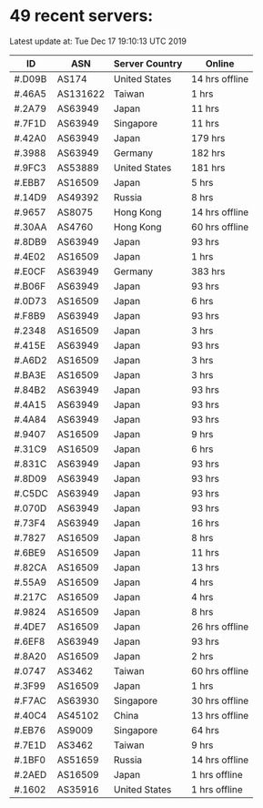 # 49 recent servers:

Latest update at: Tue Dec 17 19:10:13 UTC 2019

| ID | ASN | Server Country | Online |
| -- | --- | -------------- | ------ |
| #.D09B | AS174 | United States | 14 hrs offline |
| #.46A5 | AS131622 | Taiwan | 1 hrs |
| #.2A79 | AS63949 | Japan | 11 hrs |
| #.7F1D | AS63949 | Singapore | 11 hrs |
| #.42A0 | AS63949 | Japan | 179 hrs |
| #.3988 | AS63949 | Germany | 182 hrs |
| #.9FC3 | AS53889 | United States | 181 hrs |
| #.EBB7 | AS16509 | Japan | 5 hrs |
| #.14D9 | AS49392 | Russia | 8 hrs |
| #.9657 | AS8075 | Hong Kong | 14 hrs offline |
| #.30AA | AS4760 | Hong Kong | 60 hrs offline |
| #.8DB9 | AS63949 | Japan | 93 hrs |
| #.4E02 | AS16509 | Japan | 1 hrs |
| #.E0CF | AS63949 | Germany | 383 hrs |
| #.B06F | AS63949 | Japan | 93 hrs |
| #.0D73 | AS16509 | Japan | 6 hrs |
| #.F8B9 | AS63949 | Japan | 93 hrs |
| #.2348 | AS16509 | Japan | 3 hrs |
| #.415E | AS63949 | Japan | 93 hrs |
| #.A6D2 | AS16509 | Japan | 3 hrs |
| #.BA3E | AS16509 | Japan | 3 hrs |
| #.84B2 | AS63949 | Japan | 93 hrs |
| #.4A15 | AS63949 | Japan | 93 hrs |
| #.4A84 | AS63949 | Japan | 93 hrs |
| #.9407 | AS16509 | Japan | 9 hrs |
| #.31C9 | AS16509 | Japan | 6 hrs |
| #.831C | AS63949 | Japan | 93 hrs |
| #.8D09 | AS63949 | Japan | 93 hrs |
| #.C5DC | AS63949 | Japan | 93 hrs |
| #.070D | AS63949 | Japan | 93 hrs |
| #.73F4 | AS63949 | Japan | 16 hrs |
| #.7827 | AS16509 | Japan | 8 hrs |
| #.6BE9 | AS16509 | Japan | 11 hrs |
| #.82CA | AS16509 | Japan | 13 hrs |
| #.55A9 | AS16509 | Japan | 4 hrs |
| #.217C | AS16509 | Japan | 4 hrs |
| #.9824 | AS16509 | Japan | 8 hrs |
| #.4DE7 | AS16509 | Japan | 26 hrs offline |
| #.6EF8 | AS63949 | Japan | 93 hrs |
| #.8A20 | AS16509 | Japan | 2 hrs |
| #.0747 | AS3462 | Taiwan | 60 hrs offline |
| #.3F99 | AS16509 | Japan | 1 hrs |
| #.F7AC | AS63930 | Singapore | 30 hrs offline |
| #.40C4 | AS45102 | China | 13 hrs offline |
| #.EB76 | AS9009 | Singapore | 64 hrs |
| #.7E1D | AS3462 | Taiwan | 9 hrs |
| #.1BF0 | AS51659 | Russia | 14 hrs offline |
| #.2AED | AS16509 | Japan | 1 hrs offline |
| #.1602 | AS35916 | United States | 1 hrs offline |

